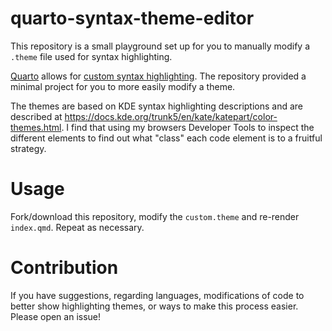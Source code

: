 
# quarto-syntax-theme-editor

<!-- badges: start -->
<!-- badges: end -->

This repository is a small playground set up for you to manually modify a `.theme` file used for syntax highlighting.

[Quarto](https://quarto.org/) allows for [custom syntax highlighting](https://quarto.org/docs/output-formats/html-code.html#custom-highlighting). The repository provided a minimal project for you to more easily modify a theme.

The themes are based on KDE syntax highlighting descriptions and are described at <https://docs.kde.org/trunk5/en/kate/katepart/color-themes.html>. I find that using my browsers Developer Tools to inspect the different elements to find out what "class" each code element is to a fruitful strategy.

# Usage

Fork/download this repository, modify the `custom.theme` and re-render `index.qmd`. Repeat as necessary.

# Contribution

If you have suggestions, regarding languages, modifications of code to better show highlighting themes, or ways to make this process easier. Please open an issue!
